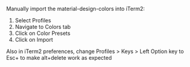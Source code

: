 Manually import the material-design-colors into iTerm2:
1. Select Profiles
2. Navigate to Colors tab
3. Click on Color Presets
4. Click on Import

Also in iTerm2 preferences, change Profiles > Keys > Left Option key to Esc+ to make alt+delete work as expected
